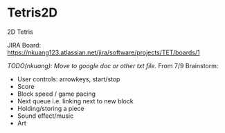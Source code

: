 # Tetris2D
2D Tetris

JIRA Board: https://nkuang123.atlassian.net/jira/software/projects/TET/boards/1

*TODO(nkuang): Move to google doc or other txt file.*
From 7/9 Brainstorm:

- User controls: arrowkeys, start/stop
- Score
- Block speed / game pacing
- Next queue i.e. linking next to new block
- Holding/storing a piece
- Sound effect/music
- Art
